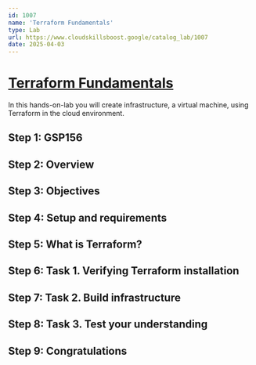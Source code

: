 ```yaml
---
id: 1007
name: 'Terraform Fundamentals'
type: Lab
url: https://www.cloudskillsboost.google/catalog_lab/1007
date: 2025-04-03
---
```


# [Terraform Fundamentals](https://www.cloudskillsboost.google/catalog_lab/1007)

In this hands-on-lab you will create infrastructure, a virtual machine, using Terraform in the cloud environment.

## Step 1: GSP156

## Step 2: Overview

## Step 3: Objectives

## Step 4: Setup and requirements

## Step 5: What is Terraform?

## Step 6: Task 1. Verifying Terraform installation

## Step 7: Task 2. Build infrastructure

## Step 8: Task 3. Test your understanding

## Step 9: Congratulations

